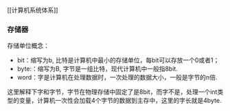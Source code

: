 [[计算机系统体系]]



### 存储器


存储单位概念：
- bit：缩写为b, 比特是计算机中最小的存储单位，每bit可以存放一个0或者1；
- byte:：缩写为B, 字节是一组比特，现代计算机中一般指8bit.
- word：字是计算机在处理数据时，一次处理的数据大小，一般是字节的n倍.

这里解释下字和字节，字节在物理存储中固定了是8bit，而字不是，处理一个int类型的变量，计算机一次性会加载4个字节的数据到主存中，这里的字长就是4byte.


